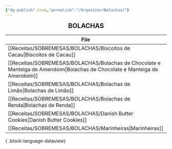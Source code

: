 ```yaml
---
{"dg-publish":true,"permalink":"/Organizar/Bolachas/"}
---
```


<div style="text-align: center;"> <span style="font-size: 20px;"><b>BOLACHAS</b></span> </div>

| File                                                                                                                           | Foto                                  |
| ------------------------------------------------------------------------------------------------------------------------------ | ------------------------------------- |
| [[Receitas/SOBREMESAS/BOLACHAS/Biscoitos de Cacau\|Biscoitos de Cacau]]                                                     | ![](https://i.imgur.com/MjbNHCp.jpeg) |
| [[Receitas/SOBREMESAS/BOLACHAS/Bolachas de Chocolate e Manteiga de Amendoim\|Bolachas de Chocolate e Manteiga de Amendoim]] | \-                                    |
| [[Receitas/SOBREMESAS/BOLACHAS/Bolachas de Limão\|Bolachas de Limão]]                                                       | ![](https://i.imgur.com/dvIxerK.png)  |
| [[Receitas/SOBREMESAS/BOLACHAS/Bolachas de Renda\|Bolachas de Renda]]                                                       | \-                                    |
| [[Receitas/SOBREMESAS/BOLACHAS/Danish Butter Cookies\|Danish Butter Cookies]]                                               | \-                                    |
| [[Receitas/SOBREMESAS/BOLACHAS/Marinheiras\|Marinheiras]]                                                                   | \-                                    |

{ .block-language-dataview}
